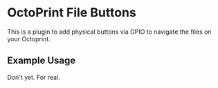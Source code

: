 OctoPrint File Buttons
=========================

This is a plugin to add physical buttons via GPIO to navigate the files on your Octoprint.

Example Usage
-------------

Don't yet.  For real.